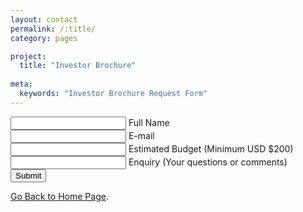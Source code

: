 ```yaml
---
layout: contact
permalink: /:title/
category: pages

project:
  title: "Investor Brochure"
  
meta:
  keywords: "Investor Brochure Request Form"
---
```

 
<div class="container">
<div class="row">
<section class="get-in-touch">
  
<form class="contact-form row" >

 <div class="form-field col x-50">
         <input id="name" class="input-text js-input" type="text" name="name" required>
         <label class="label" for="name">Full Name</label>
 </div>
<div class="form-field col x-50">
         <input id="email" class="input-text js-input" type="email" name="email" required>
         <label class="label" for="email">E-mail</label>
</div>
<div class="form-field col x-100">
      <input id="budget" class="input-text js-input" type="text" name="budget" required>
         <label class="label" for="Budget">Estimated Budget (Minimum USD $200)</label>
</div>
<div class="form-field col x-100">
         <input id="message" class="input-text js-input" type="text" name="message" required>
         <label class="label" for="message">Enquiry (Your questions or comments)</label>
</div>
<div class="form-field col x-100 align-center">
         <input class="submit-btn" type="submit" value="Submit">
</div>
</form>
</section>
<p class="note">
<a class="link" href="https://openwolf.com">Go Back to Home Page</a>.
</p>
</div>
</div>
